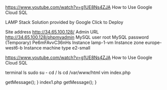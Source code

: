 
https://www.youtube.com/watch?v=g1UE8Ns4ZJA
How to Use Google Cloud SQL


LAMP Stack
Solution provided by Google Click to Deploy

Site address
http://34.65.100.128/ 
Admin URL
http://34.65.100.128/phpmyadmin 
MySQL user
root
MySQL password (Temporary)
Pe6mFAvvC36nHs
Instance
lamp-1-vm
Instance zone
europe-west6-b
Instance machine type
e2-small

https://www.youtube.com/watch?v=g1UE8Ns4ZJA
How to Use Google Cloud SQL


terminal
ls
sudo su -
cd /
ls
cd /var/www/html
vim index.php
<?php
$host = 'localhost';
$db = 'mysql';
$user = 'root';
$password = 'Pe6mFAvvC36nHs';
$dsn = "mysql:host=$host;dbname=$db;charset=UTF8";

try {
	$pdo = new PDO($dsn, $user, $password);

	if ($pdo) {
		echo "Connected to the $db database successfully!";
	}
} catch (PDOException $e) {
	echo $e->getMessage();
}

index1.php

<?php
$host = '10.25.144.4';
$db = 'owner-pet';
$user = 'owner-pet';
$password = 'Password123!';
$dsn = "mysql:host=$host;dbname=$db;charset=UTF8";

try {
	$pdo = new PDO($dsn, $user, $password);

	if ($pdo) {
		echo "Connected to the $db database successfully!";
	}
} catch (PDOException $e) {
	echo $e->getMessage();
}